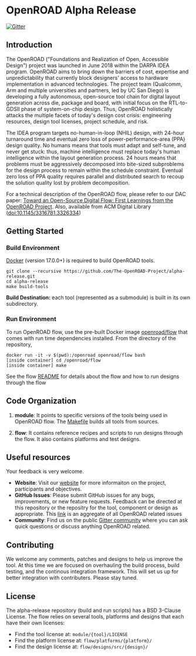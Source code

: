 # OpenROAD Alpha Release
[![Gitter](https://badges.gitter.im/The-OpenROAD-Project/community.svg)](https://gitter.im/The-OpenROAD-Project/community?utm_source=badge&utm_medium=badge&utm_campaign=pr-badge)


## Introduction
The OpenROAD ("Foundations and Realization of Open, Accessible Design") project was launched in June 2018 within the DARPA IDEA program. OpenROAD aims to bring down the barriers of cost, expertise and unpredictability that currently block designers' access to hardware implementation in advanced technologies. The project team (Qualcomm, Arm and multiple universities and partners, led by UC San Diego) is developing a fully autonomous, open-source tool chain for digital layout generation across die, package and board, with initial focus on the RTL-to-GDSII phase of system-on-chip design. Thus, OpenROAD holistically attacks the multiple facets of today's design cost crisis:  engineering resources, design tool licenses, project schedule, and risk.

The IDEA program targets no-human-in-loop (NHIL) design, with 24-hour turnaround time and eventual zero loss of power-performance-area (PPA) design quality. No humans means that tools must adapt and self-tune, and never get stuck: thus, machine intelligence must replace today's human intelligence within the layout generation process. 24 hours means that problems must be aggressively decomposed into bite-sized subproblems for the design process to remain within the schedule constraint. Eventual zero loss of PPA quality requires parallel and distributed search to recoup the solution quality lost by problem decomposition.

For a technical description of the OpenROAD flow, please refer to our DAC paper: [Toward an Open-Source Digital Flow: First Learnings from the OpenROAD Project](https://vlsicad.ucsd.edu/Publications/Conferences/371/c371.pdf). Also, available from ACM Digital Library ([doi:10.1145/3316781.3326334](https://dl.acm.org/citation.cfm?id=3326334))


## Getting Started
### Build Environment
[Docker](https://docs.docker.com/install/linux/docker-ce/centos/) (version 17.0.0+) is required to build OpenROAD tools.

```
git clone --recursive https://github.com/The-OpenROAD-Project/alpha-release.git
cd alpha-release
make build-tools
```

**Build Destination:** each tool (represented as a submodule) is built in its own subdirectory.

### Run Environment
To run OpenROAD flow, use the pre-built Docker image [openroad/flow](https://hub.docker.com/r/openroad/flow) that comes with run time dependencies installed. From the directory of the repository,

```
docker run -it -v $(pwd):/openroad openroad/flow bash
[inside container] cd /openroad/flow
[inside container] make
```

See the flow [README](flow#running-the-flow) for details about the flow and how to run designs through the flow

## Code Organization

1. **module**: It points to specific versions of the tools being used in OpenROAD flow. The [Makefile](Makefile) builds all tools from sources.

2. **flow**: It contains reference recipes and scripts to run designs through the flow. It also contains platforms and test designs.

## Useful resources
Your feedback is very welcome.
- **Website**: Visit our [website](https://theopenroadproject.org/) for more informaiton on the project, participants and objectives.
- **GitHub Issues**: Please submit GitHub issues for any bugs, improvements, or new feature requests. Feedback can be directed at this repository or the repositry for the tool, component or design as appropriate. This [link](https://github.com/issues?utf8=%E2%9C%93&q=is%3Aopen+archived%3Afalse+user%3AThe-OpenROAD-Project+) is an aggregate of all OpenROAD related issues
- **Community**: Find us on the public [Gitter community](https://gitter.im/The-OpenROAD-Project/community) where you can ask quick questions or discuss anything OpenROAD related.


## Contributing
We welcome any comments, patches and designs to help us improve the tool.
At this time we are focused on overhauling the build process, build testing, and the continous integration framework. This will set us up for better integration with contributers. Please stay tuned.

## License
The alpha-release repository (build and run scripts) has a BSD 3-Clause License. The flow relies on several tools, platforms and designs that each have their own licenses:
- Find the tool license at: `module/{tool}/LICENSE`
- Find the platform license at: `flow/platforms/{platform}/`
- Find the design license at: `flow/designs/src/{design}/`

